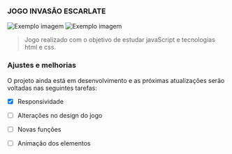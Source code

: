  ### JOGO INVASÃO ESCARLATE

<img src="imagem.png" alt="Exemplo imagem">
<img src="imagem.png" alt="Exemplo imagem">

> Jogo realizado com o objetivo de estudar javaScript e tecnologias html e css.

### Ajustes e melhorias

O projeto ainda está em desenvolvimento e as próximas atualizações serão voltadas nas seguintes tarefas:

- [x] Responsividade
- [ ] Alterações no design do jogo
- [ ] Novas funções
- [ ] Animação dos elementos

